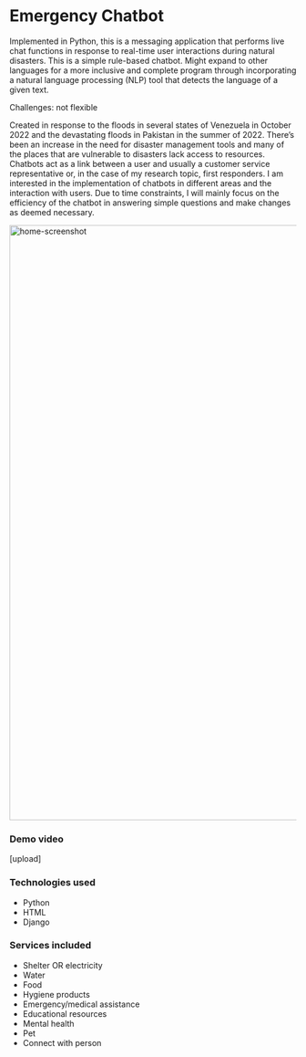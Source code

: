 # Emergency Chatbot

Implemented in Python, this is a messaging application that performs live chat functions in response to real-time user interactions during natural disasters. This is a simple rule-based chatbot.
Might expand to other languages for a more inclusive and complete program through incorporating a natural language processing (NLP) tool that detects the language of a given text.

Challenges: not flexible

Created in response to the floods in several states of Venezuela in October 2022 and the devastating floods in Pakistan in the summer of 2022.
There’s been an increase in the need for disaster management tools and many of the places that are vulnerable to disasters lack access to resources. Chatbots act as a link between a user and usually a customer service representative or, in the case of my research topic, first responders. I am interested in the implementation of chatbots in different areas and the interaction with users. Due to time constraints, I will mainly focus on the efficiency of the chatbot in answering simple questions and make changes as deemed necessary.

<img width="1043" alt="home-screenshot" src="https://user-images.githubusercontent.com/76544489/200204794-0d75c9c9-ac04-4ab0-9d19-b76e2ef411bd.png">

### Demo video
[upload]

### Technologies used
* Python
* HTML
* Django

### Services included
* Shelter OR electricity
* Water
* Food
* Hygiene products
* Emergency/medical assistance
* Educational resources
* Mental health
* Pet
* Connect with person
